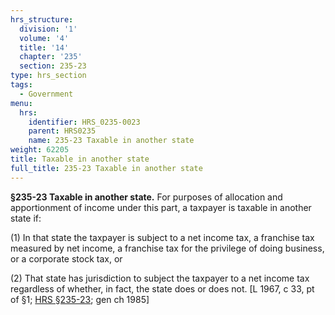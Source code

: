 ```yaml
---
hrs_structure:
  division: '1'
  volume: '4'
  title: '14'
  chapter: '235'
  section: 235-23
type: hrs_section
tags:
  - Government
menu:
  hrs:
    identifier: HRS_0235-0023
    parent: HRS0235
    name: 235-23 Taxable in another state
weight: 62205
title: Taxable in another state
full_title: 235-23 Taxable in another state
---
```

**§235-23 Taxable in another state.** For purposes of allocation and apportionment of income under this part, a taxpayer is taxable in another state if:

(1) In that state the taxpayer is subject to a net income tax, a franchise tax measured by net income, a franchise tax for the privilege of doing business, or a corporate stock tax, or

(2) That state has jurisdiction to subject the taxpayer to a net income tax regardless of whether, in fact, the state does or does not. [L 1967, c 33, pt of §1; [HRS §235-23](/title-14/chapter-235/section-235-23/); gen ch 1985]